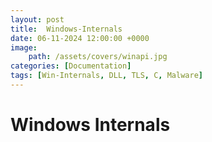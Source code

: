 ```yaml
---
layout: post
title:  Windows-Internals
date: 06-11-2024 12:00:00 +0000
image: 
    path: /assets/covers/winapi.jpg
categories: [Documentation]
tags: [Win-Internals, DLL, TLS, C, Malware]
---
```

# Windows Internals
